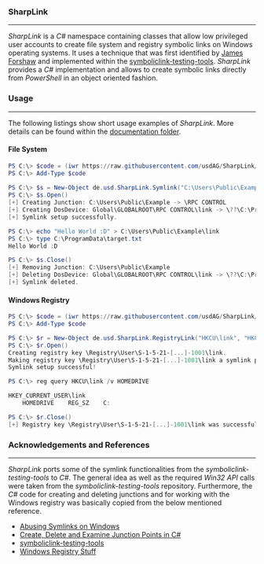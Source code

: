 ### SharpLink

----

*SharpLink* is a *C#* namespace containing classes that allow low privileged user accounts
to create file system and registry symbolic links on Windows operating systems. It uses
a technique that was first identified by [James Forshaw](https://twitter.com/tiraniddo)
and implemented within the [symboliclink-testing-tools](https://github.com/googleprojectzero/symboliclink-testing-tools).
*SharpLink* provides a *C#* implementation and allows to create symbolic links directly
from *PowerShell* in an object oriented fashion.


### Usage

----

The following listings show short usage examples of *SharpLink*. More details can be found
within the [documentation folder](/docs).


#### File System

```powershell
PS C:\> $code = (iwr https://raw.githubusercontent.com/usdAG/SharpLink/main/Symlink.cs).content
PS C:\> Add-Type $code
                                                                                                 
PS C:\> $s = New-Object de.usd.SharpLink.Symlink("C:\Users\Public\Example\link", "C:\ProgramData\target.txt")
PS C:\> $s.Open()
[+] Creating Junction: C:\Users\Public\Example -> \RPC CONTROL
[+] Creating DosDevice: Global\GLOBALROOT\RPC CONTROL\link -> \??\C:\ProgramData\target.txt
[+] Symlink setup successfully.

PS C:\> echo "Hello World :D" > C:\Users\Public\Example\link
PS C:\> type C:\ProgramData\target.txt
Hello World :D

PS C:\> $s.Close()
[+] Removing Junction: C:\Users\Public\Example
[+] Deleting DosDevice: Global\GLOBALROOT\RPC CONTROL\link -> \??\C:\ProgramData\target.txt
[+] Symlink deleted.
```

#### Windows Registry

```powershell
PS C:\> $code = (iwr https://raw.githubusercontent.com/usdAG/SharpLink/main/Symlink.cs).content
PS C:\> Add-Type $code

PS C:\> $r = New-Object de.usd.SharpLink.RegistryLink("HKCU\link", "HKCU\Volatile Environment")
PS C:\> $r.Open()
Creating registry key \Registry\User\S-1-5-21-[...]-1001\link.
Making registry key \Registry\User\S-1-5-21-[...]-1001\link a symlink poitning to \Registry\User\S-1-5-21-[...]-1001\Volatile Environment.
Symlink setup successful!

PS C:\> reg query HKCU\link /v HOMEDRIVE

HKEY_CURRENT_USER\link
    HOMEDRIVE    REG_SZ    C:

PS C:\> $r.Close()
[+] Registry key \Registry\User\S-1-5-21-[...]-1001\link was successfully removed.
```

### Acknowledgements and References

----

*SharpLink* ports some of the symlink functionalities from the *symboliclink-testing-tools* to *C#*.
The general idea as well as the required *Win32 API* calls were taken from the *symboliclink-testing-tools*
repository. Furthermore, the *C#* code for creating and deleting junctions and for working with the Windows
registry was basically copied from the below mentioned reference.

* [Abusing Symlinks on Windows](https://de.slideshare.net/OWASPdelhi/abusing-symlinks-on-windows)
* [Create, Delete and Examine Junction Points in C#](https://gist.github.com/LGM-AdrianHum/260bc9ab3c4cd49bc8617a2abe84ca74)
* [symboliclink-testing-tools](https://github.com/googleprojectzero/symboliclink-testing-tools)
* [Windows Registry Stuff](https://www.exploit-db.com/exploits/40573)
